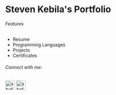 <h1 align="left">Steven Kebila's Portfolio</h1>

<h6> Features</h6>


- Resume
- Programming Languages
- Projects
- Certificates

<h6 align="left">Connect with me:</h6>
<p align="left">

<a href="https://ca.linkedin.com/in/steven-kebila" target="blank"><img align="center" src="https://cdn2.iconfinder.com/data/icons/social-media-2285/512/1_Linkedin_unofficial_colored_svg-1024.png" alt="student-haven-app" height="30" width="30" /></a>
<a href="https://instagram.com/stevenkebila_" target="blank"><img align="center" src="https://raw.githubusercontent.com/rahuldkjain/github-profile-readme-generator/master/src/images/icons/Social/instagram.svg" alt="student-haven-app" height="30" width="30" /></a>
</p>